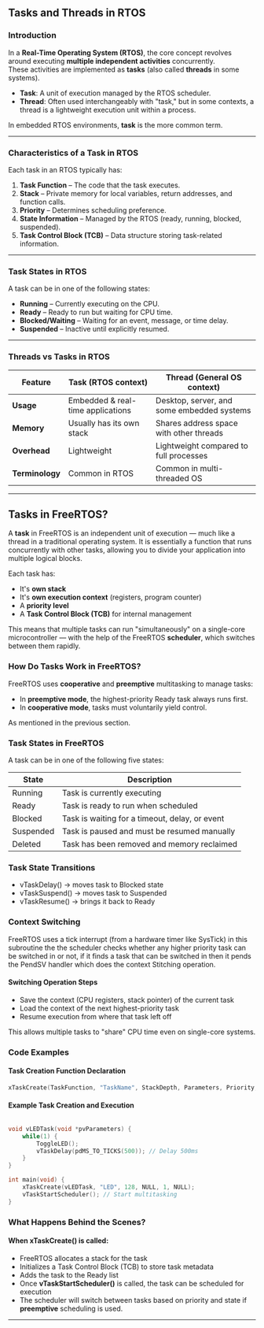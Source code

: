 ## Tasks and Threads in RTOS

### Introduction

In a **Real-Time Operating System (RTOS)**, the core concept revolves around executing **multiple independent activities** concurrently.  
These activities are implemented as **tasks** (also called **threads** in some systems).

- **Task**: A unit of execution managed by the RTOS scheduler.
- **Thread**: Often used interchangeably with "task," but in some contexts, a thread is a lightweight execution unit within a process.

In embedded RTOS environments, **task** is the more common term.

---

### Characteristics of a Task in RTOS

Each task in an RTOS typically has:

1. **Task Function** – The code that the task executes.
2. **Stack** – Private memory for local variables, return addresses, and function calls.
3. **Priority** – Determines scheduling preference.
4. **State Information** – Managed by the RTOS (ready, running, blocked, suspended).
5. **Task Control Block (TCB)** – Data structure storing task-related information.

---

### Task States in RTOS

A task can be in one of the following states:

- **Running** – Currently executing on the CPU.
- **Ready** – Ready to run but waiting for CPU time.
- **Blocked/Waiting** – Waiting for an event, message, or time delay.
- **Suspended** – Inactive until explicitly resumed.

---

### Threads vs Tasks in RTOS

| Feature         | Task (RTOS context)               | Thread (General OS context)                |
| --------------- | --------------------------------- | ------------------------------------------ |
| **Usage**       | Embedded & real-time applications | Desktop, server, and some embedded systems |
| **Memory**      | Usually has its own stack         | Shares address space with other threads    |
| **Overhead**    | Lightweight                       | Lightweight compared to full processes     |
| **Terminology** | Common in RTOS                    | Common in multi-threaded OS                |

---

## Tasks in FreeRTOS?

A **task** in FreeRTOS is an independent unit of execution — much like a thread
in a traditional operating system. It is essentially a function that runs
concurrently with other tasks, allowing you to divide your application into
multiple logical blocks.

Each task has:

- It's **own stack**
- It's **own execution context** (registers, program counter)
- A **priority level**
- A **Task Control Block (TCB)** for internal management

This means that multiple tasks can run "simultaneously" on a single-core
microcontroller — with the help of the FreeRTOS **scheduler**, which switches
between them rapidly.

### How Do Tasks Work in FreeRTOS?

FreeRTOS uses **cooperative** and **preemptive** multitasking to manage tasks:

- In **preemptive mode**, the highest-priority Ready task always runs first.
- In **cooperative mode**, tasks must voluntarily yield control.

As mentioned in the previous section.

### Task States in FreeRTOS

A task can be in one of the following five states:

| **State** | **Description**                                |
| --------- | ---------------------------------------------- |
| Running   | Task is currently executing                    |
| Ready     | Task is ready to run when scheduled            |
| Blocked   | Task is waiting for a timeout, delay, or event |
| Suspended | Task is paused and must be resumed manually    |
| Deleted   | Task has been removed and memory reclaimed     |

### Task State Transitions

- vTaskDelay() → moves task to Blocked state
- vTaskSuspend() → moves task to Suspended
- vTaskResume() → brings it back to Ready

### Context Switching

FreeRTOS uses a tick interrupt (from a hardware timer like SysTick)
in this subroutine the the scheduler checks whether any higher priority task can
be switched in or not, if it finds a task that can be switched in then it
pends the PendSV handler which does the context Stitching operation.

#### Switching Operation Steps

- Save the context (CPU registers, stack pointer) of the current task
- Load the context of the next highest-priority task
- Resume execution from where that task left off

This allows multiple tasks to "share" CPU time even on single-core systems.

### Code Examples

#### Task Creation Function Declaration

```c
xTaskCreate(TaskFunction, "TaskName", StackDepth, Parameters, Priority, &TaskHandle);
```

#### Example Task Creation and Execution

```c

void vLEDTask(void *pvParameters) {
    while(1) {
        ToggleLED();
        vTaskDelay(pdMS_TO_TICKS(500)); // Delay 500ms
    }
}

int main(void) {
    xTaskCreate(vLEDTask, "LED", 128, NULL, 1, NULL);
    vTaskStartScheduler(); // Start multitasking
}

```

### What Happens Behind the Scenes?

#### When **xTaskCreate()** is called:

- FreeRTOS allocates a stack for the task
- Initializes a Task Control Block (TCB) to store task metadata
- Adds the task to the Ready list
- Once **vTaskStartScheduler()** is called, the task can be scheduled for execution
- The scheduler will switch between tasks based on priority and state if
  **preemptive** scheduling is used.

---
